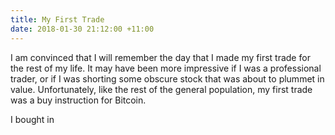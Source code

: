 ```yaml
---
title: My First Trade
date: 2018-01-30 21:12:00 +11:00
---
```


I am convinced that I will remember the day that I made my first trade for the rest of my life. It may have been more impressive if I was a professional trader, or if I was shorting some obscure stock that was about to plummet in value. Unfortunately, like the rest of the general population, my first trade was a buy instruction for Bitcoin.

I bought in 


